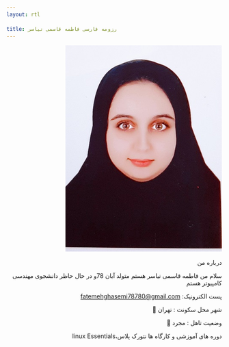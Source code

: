 ```yaml
---
layout: rtl

title: رزومه فارسی فاطمه قاسمی نیاسر 
---
```



<div dir="rtl">
<img src="pic.jpeg">

 درباره من

 سلام من فاطمه قاسمی نیاسر هستم متولد آبان 78و در حال حاظر دانشجوی مهندسی کامپیوتر هستم

پست الکترونیک: fatemehghasemi78780@gmail.com

شهر محل سکونت : تهران 🔹️

 وضعیت تاهل : مجرد 🔹️

 دوره های آموزشی و کارگاه ها
 نتورک پلاس،linux Essentials 
</div>

